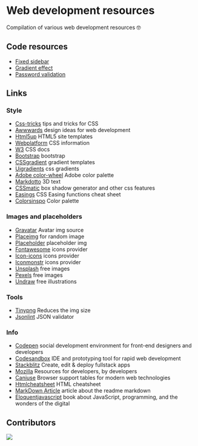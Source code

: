 
# Web development resources

Compilation of various web development resources :nerd_face:

## Code resources

- [Fixed sidebar](https://github.com/JosePedroSilva/WebDev-Resources/tree/master/sideBar)
- [Gradient effect](https://github.com/JosePedroSilva/WebDev-Resources/tree/master/CSS_gradients)
- [Password validation](https://github.com/JosePedroSilva/WebDev-Resources/tree/master/validationPassword)


## Links
 
 ### Style
-  [Css-tricks](https://css-tricks.com/) tips and tricks for CSS
-  [Awwwards](https://www.awwwards.com/) design ideas for web development
-  [Html5up](https://html5up.net/) HTML5 site templates
-  [Webplatform](https://webplatform.github.io/docs/css/) CSS information
-  [W3](https://www.w3.org/Style/CSS/Overview.en.html) CSS docs
-  [Bootstrap](https://getbootstrap.com/) bootstrap
-  [CSSgradient](https://cssgradient.io/) gradient templates
-  [Uigradients](https://uigradients.com/) css gradients
-  [Adobe color-wheel](https://color.adobe.com/pt/create/color-wheel/) Adobe color palette
-  [Markdotto](https://markdotto.com/playground/3d-text/) 3D text
-  [CSSmatic](https://www.cssmatic.com/box-shadow) box shadow generator and other css features
-  [Easings](https://easings.net/) CSS Easing functions cheat sheet
-  [Colorsinspo](https://colorsinspo.com/) Color palette


### Images and placeholders
-  [Gravatar](http://pt.gravatar.com/) Avatar img source
-  [Placeimg](https://placeimg.com/) for random image
-  [Placeholder](https://placeholder.com/) placeholder img
-  [Fontawesome](https://fontawesome.com/) icons provider
-  [Icon-icons](https://icon-icons.com/) icons provider
-  [Iconmonstr](https://iconmonstr.com/) icons provider
-  [Unsplash](https://unsplash.com/) free images
-  [Pexels](https://www.pexels.com/) free images
-  [Undraw](https://undraw.co/) free illustrations

### Tools
-  [Tinypng](https://tinypng.com/) Reduces the img size
-  [Jsonlint](https://jsonlint.com/) JSON validator


### Info
-  [Codepen](https://codepen.io/) social development environment for front-end designers and developers
-  [Codesandbox](https://codesandbox.io/) IDE and prototyping tool for rapid web development
-  [Stackblitz](https://stackblitz.com/) Create, edit & deploy fullstack apps
-  [Mozilla](https://developer.mozilla.org/en-US/) Resources for developers, by developers
-  [Caniuse](https://caniuse.com/) Browser support tables for modern web technologies
-  [Htmlcheatsheet](https://htmlcheatsheet.com/) HTML cheatsheet
-  [MarkDown Article](https://hello-sunil.in/github-readme-markdown-cheatsheet/) article about the readme markdown
-  [Eloquentjavascript](https://eloquentjavascript.net/) book about JavaScript, programming, and the wonders of the digital


## Contributors
<a href="https://github.com/JosePedroSilva/WebDev-Resources/graphs/contributors">
  <img src="https://contributors-img.web.app/image?repo=JosePedroSilva/WebDev-Resources" />
</a>
 
